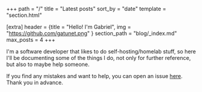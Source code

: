 +++
path = "/"
title = "Latest posts"
sort_by = "date"
template = "section.html"

[extra]
header = {title = "Hello! I'm Gabriel", img = "https://github.com/gatunet.png" }
section_path = "blog/_index.md"
max_posts = 4
+++

I'm a software developer that likes to do self-hosting/homelab stuff, so here I'll be documenting some of the things I do, not only for further reference, but also to maybe help someone.

If you find any mistakes and want to help, you can open an issue [here](https://github.com/gatunet/tabibito). Thank you in advance.
